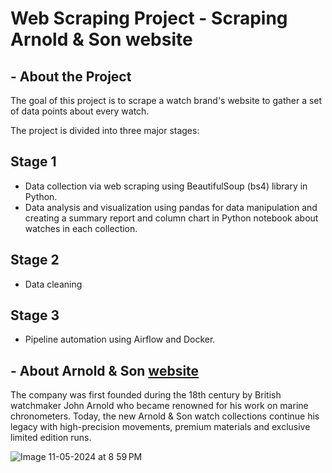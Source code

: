 # Web Scraping Project - Scraping Arnold & Son website



## - About the Project

The goal of this project is to scrape a watch brand's website to gather a set of data points about every watch.

The project is divided into three major stages:

## **Stage 1**

- Data collection via web scraping using BeautifulSoup (bs4) library in Python.
- Data analysis and visualization using pandas for data manipulation and creating a summary report and column chart in Python notebook about watches in each collection.

## **Stage 2**

- Data cleaning

## **Stage 3**

- Pipeline automation using Airflow and Docker.

## - About Arnold & Son [website](https://www.arnoldandson.com)

The company was first founded during the 18th century by British watchmaker John Arnold who became renowned for his work on marine chronometers. Today, the new Arnold & Son watch collections continue his legacy with high-precision movements, premium materials and exclusive limited edition runs. 

![Image 11-05-2024 at 8 59 PM](https://github.com/mrymalsubhi/WebScrapingProject/assets/85639068/0f105287-4512-4799-8b3d-0780d970b17a)

